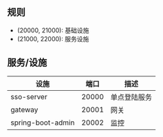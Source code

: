 ## 规则
- (20000, 21000): 基础设施
- (21000, 22000): 服务设施

## 服务/设施
|设施|端口|描述|
|---|---|---|
|sso-server|20000|单点登陆服务|
|gateway|20001|网关|
|spring-boot-admin|20002|监控|
